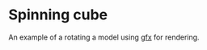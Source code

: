 # Spinning cube

An example of a rotating a model using [gfx][0] for rendering.

[0]: https://github.com/gfx-rs/gfx
